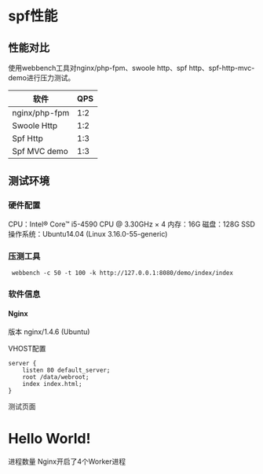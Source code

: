 # spf性能
## 性能对比
使用webbench工具对nginx/php-fpm、swoole http、spf http、spf-http-mvc-demo进行压力测试。

| 软件 | QPS |
| -- | -- |
| nginx/php-fpm  | 1:2 |
| Swoole Http    | 1:2 |
| Spf Http       | 1:3 |
| Spf MVC demo   | 1:3 |

## 测试环境
### 硬件配置
CPU：Intel® Core™ i5-4590 CPU @ 3.30GHz × 4
内存：16G
磁盘：128G SSD
操作系统：Ubuntu14.04 (Linux 3.16.0-55-generic)

### 压测工具

```shell
 webbench -c 50 -t 100 -k http://127.0.0.1:8080/demo/index/index
```
### 软件信息

#### Nginx

版本 nginx/1.4.6 (Ubuntu)

VHOST配置
```
server {
    listen 80 default_server;
    root /data/webroot;
    index index.html;
}
```

测试页面
<h1>Hello World!</h1>
进程数量
Nginx开启了4个Worker进程

